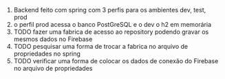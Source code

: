 
1. Backend feito com spring com 3 perfis para os ambientes dev, test, prod
2. o perfil prod acessa o banco PostGreSQL e o dev o h2 em memorária
3. TODO fazer uma fabrica de acesso ao repository podendo gravar os mesmos dados no Firebase
4. TODO pesquisar uma forma de trocar a fabrica no arquivo de propriedades no spring 
5. TODO verificar uma forma de colocar os dados de conexão do Firebase no arquivo de propriedades
